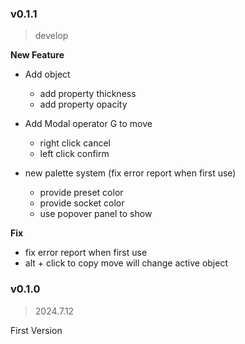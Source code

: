 ### v0.1.1

> develop

**New Feature**

+ Add object
    + add property thickness
    + add property opacity

+ Add Modal operator G to move
    + right click cancel
    + left click confirm

+ new palette system (fix error report when first use)
    + provide preset color
    + provide socket color
    + use popover panel to show

**Fix**

+ fix error report when first use
+ alt + click to copy move will change active object

### v0.1.0

> 2024.7.12

First Version